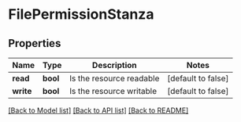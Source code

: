 # FilePermissionStanza

## Properties
Name | Type | Description | Notes
------------ | ------------- | ------------- | -------------
**read** | **bool** | Is the resource readable | [default to false]
**write** | **bool** | Is the resource writable | [default to false]

[[Back to Model list]](../README.md#documentation-for-models) [[Back to API list]](../README.md#documentation-for-api-endpoints) [[Back to README]](../README.md)


